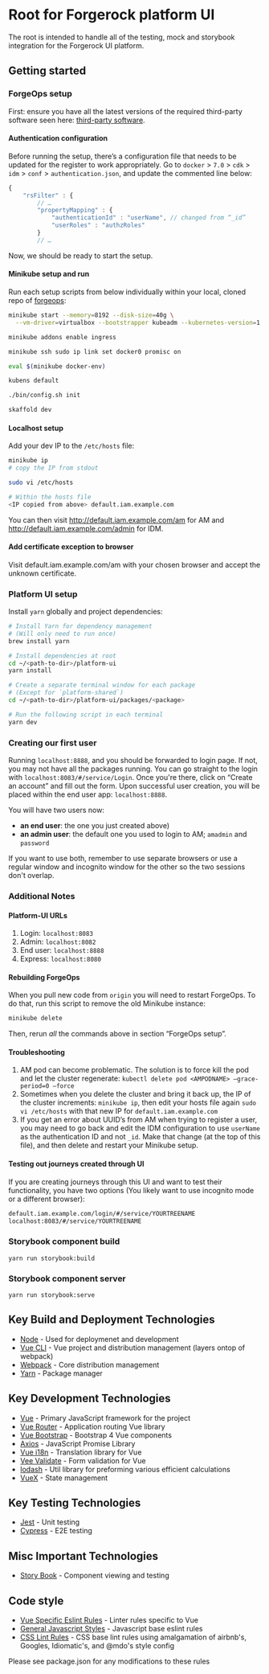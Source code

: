 <!-- Copyright 2019 ForgeRock AS. All Rights Reserved

Use of this code requires a commercial software license with ForgeRock AS.
or with one of its affiliates. All use shall be exclusively subject
to such license between the licensee and ForgeRock AS. -->
# Root for Forgerock platform UI

The root is intended to handle all of the testing, mock and storybook integration for the Forgerock UI platform.

## Getting started
### ForgeOps setup
First: ensure you have all the latest versions of the required third-party software seen here: [third-party software](https://ea.forgerock.com/docs/forgeops/devops-guide-minikube/#devops-implementation-env-sw).

#### Authentication configuration
Before running the setup, there’s a configuration file that needs to be updated for the register to work appropriately. Go to `docker` > `7.0` > `cdk` > `idm` > `conf` > `authentication.json`, and update the commented line below:

```js
{
    "rsFilter" : {
        // …
        "propertyMapping" : {
            "authenticationId" : "userName", // changed from “_id”
            "userRoles" : "authzRoles"
        }
        // …
```

Now, we should be ready to start the setup.

#### Minikube setup and run
Run each setup scripts from below individually within your local, cloned repo of [forgeops](https://stash.forgerock.org/projects/CLOUD/repos/forgeops/browse):

```sh
minikube start --memory=8192 --disk-size=40g \
  --vm-driver=virtualbox --bootstrapper kubeadm --kubernetes-version=1.15.0

minikube addons enable ingress

minikube ssh sudo ip link set docker0 promisc on

eval $(minikube docker-env)

kubens default

./bin/config.sh init

skaffold dev
```

#### Localhost setup
Add your dev IP to the `/etc/hosts` file:

```sh
minikube ip
# copy the IP from stdout

sudo vi /etc/hosts

# Within the hosts file
<IP copied from above> default.iam.example.com
```

You can then visit http://default.iam.example.com/am for AM and http://default.iam.example.com/admin for IDM.

#### Add certificate exception to browser
Visit default.iam.example.com/am with your chosen browser and accept the unknown certificate.

### Platform UI setup
Install `yarn` globally and project dependencies:

```sh
# Install Yarn for dependency management
# (Will only need to run once)
brew install yarn

# Install dependencies at root
cd ~/<path-to-dir>/platform-ui
yarn install

# Create a separate terminal window for each package
# (Except for `platform-shared`)
cd ~/<path-to-dir>/platform-ui/packages/<package>

# Run the following script in each terminal
yarn dev
```

### Creating our first user
Running `localhost:8888`, and you should be forwarded to login page. If not, you may not have all the packages running. You can go straight to the login with `localhost:8083/#/service/Login`. Once you're there, click on “Create an account” and fill out the form. Upon successful user creation, you will be placed within the end user app: `localhost:8888`.

You will have two users now:

- **an end user**: the one you just created above)
- **an admin user**: the default one you used to login to AM; `amadmin` and `password`

If you want to use both, remember to use separate browsers or use a regular window and incognito window for the other so the two sessions don't overlap.

### Additional Notes
#### Platform-UI URLs
1. Login: `localhost:8083`
2. Admin: `localhost:8082`
3. End user: `localhost:8888`
4. Express: `localhost:8080`

#### Rebuilding ForgeOps
When you pull new code from `origin` you will need to restart ForgeOps. To do that, run this script to remove the old Minikube instance:

```sh
minikube delete
```

Then, rerun *all* the commands above in section “ForgeOps setup”.

#### Troubleshooting
1. AM pod can become problematic. The solution is to force kill the pod and let the cluster regenerate: `kubectl delete pod <AMPODNAME> —grace-period=0 —force`
2. Sometimes when you delete the cluster and bring it back up, the IP of the cluster increments: `minikube ip`, then edit your hosts file again `sudo vi /etc/hosts` with that new IP for `default.iam.example.com`
3. If you get an error about UUID’s from AM when trying to register a user, you may need to go back and edit the IDM configuration to use `userName` as the authentication ID and not `_id`. Make that change (at the top of this file), and then delete and restart your Minikube setup.

#### Testing out journeys created through UI
If you are creating journeys through this UI and want to test their functionality, you have two options (You likely want to use incognito mode or a different browser):

```sh
default.iam.example.com/login/#/service/YOURTREENAME
localhost:8083/#/service/YOURTREENAME
```


### Storybook component build

```
yarn run storybook:build
```

### Storybook component server

```
yarn run storybook:serve
```

## Key Build and Deployment Technologies
- [Node](https://nodejs.org/en/) - Used for deploymenet and development
- [Vue CLI](https://cli.vuejs.org/) - Vue project and distribution management (layers ontop of webpack)
- [Webpack](https://webpack.js.org/) - Core distribution management
- [Yarn](https://yarnpkg.com/lang/en/) - Package manager

## Key Development Technologies
- [Vue](https://vuejs.org/v2/api/) - Primary JavaScript framework for the project
- [Vue Router](https://router.vuejs.org/en/) - Application routing Vue library
- [Vue Bootstrap](https://bootstrap-vue.js.org/) - Bootstrap 4 Vue components
- [Axios](https://github.com/axios/axios) - JavaScript Promise Library
- [Vue i18n](https://kazupon.github.io/vue-i18n/en/) - Translation library for Vue
- [Vee Validate](https://github.com/baianat/vee-validate) - Form validation for Vue
- [lodash](https://lodash.com/) - Util library for preforming various efficient calculations
- [VueX](https://vuex.vuejs.org/) - State management

## Key Testing Technologies
- [Jest](https://jestjs.io/) - Unit testing
- [Cypress](https://www.cypress.io/) - E2E testing

## Misc Important Technologies
- [Story Book](https://storybook.js.org/) - Component viewing and testing

## Code style
- [Vue Specific Eslint Rules](https://vuejs.github.io/eslint-plugin-vue/rules/#priority-b-strongly-recommended-improving-readability) - Linter rules specific to Vue
- [General Javascript Styles](https://github.com/airbnb/javascript) - Javascript base eslint rules
- [CSS Lint Rules](https://github.com/stylelint/stylelint-config-standard) - CSS base lint rules using amalgamation of airbnb's, Googles, Idiomatic's, and @mdo's style config

Please see package.json for any modifications to these rules
